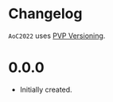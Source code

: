 # Changelog

`AoC2022` uses [PVP Versioning][1].


0.0.0
=====

* Initially created.

[1]: https://pvp.haskell.org
